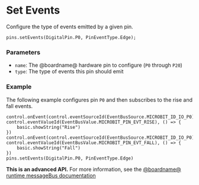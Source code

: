 # Set Events

Configure the type of events emitted by a given pin.

```sig
pins.setEvents(DigitalPin.P0, PinEventType.Edge);
```

### Parameters

* `name`: The @boardname@ hardware pin to configure (`P0` through `P20`)
* `type`: The type of events this pin should emit

### Example

The following example configures pin `P0` and then subscribes to the rise and fall events.

```blocks
control.onEvent(control.eventSourceId(EventBusSource.MICROBIT_ID_IO_P0),  control.eventValueId(EventBusValue.MICROBIT_PIN_EVT_RISE), () => {
    basic.showString("Rise")
})
control.onEvent(control.eventSourceId(EventBusSource.MICROBIT_ID_IO_P0),  control.eventValueId(EventBusValue.MICROBIT_PIN_EVT_FALL), () => {
    basic.showString("Fall")
})
pins.setEvents(DigitalPin.P0, PinEventType.Edge)
```

**This is an advanced API.** For more information, see the [@boardname@ runtime messageBus documentation](https://lancaster-university.github.io/microbit-docs/ubit/messageBus/)